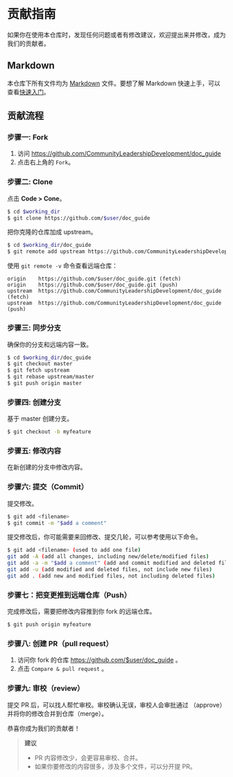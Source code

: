 # 贡献指南

如果你在使用本仓库时，发现任何问题或者有修改建议，欢迎提出来并修改，成为我们的贡献者。

## Markdown
本仓库下所有文件均为 [Markdown](https://www.markdownguide.org/) 文件。要想了解 Markdown 快速上手，可以查看[快速入门](https://www.markdownguide.org/getting-started)。

## 贡献流程

### 步骤一: Fork

1. 访问 https://github.com/CommunityLeadershipDevelopment/doc_guide
2. 点击右上角的 `Fork`。

### 步骤二: Clone

点击 **Code > Cone**。

```sh
$ cd $working_dir
$ git clone https://github.com/$user/doc_guide
```

把你克隆的仓库加成 upstream。

```sh
$ cd $working_dir/doc_guide
$ git remote add upstream https://github.com/CommunityLeadershipDevelopment/doc_guide.git
```

使用 `git remote -v` 命令查看远端仓库：

```
origin    https://github.com/$user/doc_guide.git (fetch)
origin    https://github.com/$user/doc_guide.git (push)
upstream  https://github.com/CommunityLeadershipDevelopment/doc_guide (fetch)
upstream  https://github.com/CommunityLeadershipDevelopment/doc_guide (push)
```

### 步骤三: 同步分支

确保你的分支和远端内容一致。

```sh
$ cd $working_dir/doc_guide
$ git checkout master
$ git fetch upstream
$ git rebase upstream/master
$ git push origin master 
```

### 步骤四: 创建分支

基于 master 创建分支。

```sh
$ git checkout -b myfeature
```

### 步骤五: 修改内容

在新创建的分支中修改内容。

### 步骤六: 提交（Commit）

提交修改。

```sh
$ git add <filename>
$ git commit -m "$add a comment"
```

提交修改后，你可能需要来回修改、提交几轮，可以参考使用以下命令。

```sh
$ git add <filename> (used to add one file)
git add -A (add all changes, including new/delete/modified files)
git add -a -m "$add a comment" (add and commit modified and deleted files)
git add -u (add modified and deleted files, not include new files)
git add . (add new and modified files, not including deleted files)
```

### 步骤七：把变更推到远端仓库（Push）

完成修改后，需要把修改内容推到你 fork 的远端仓库。

```sh
$ git push origin myfeature
```

### 步骤八: 创建 PR（pull request）

1. 访问你 fork 的仓库 https://github.com/$user/doc_guide 。
2. 点击 `Compare & pull request` 。

### 步骤九: 审校（review）
提交 PR 后，可以找人帮忙审校。审校确认无误，审校人会审批通过 （approve）并将你的修改合并到仓库（merge）。

恭喜你成为我们的贡献者！

> **建议**    
> - PR 内容修改少，会更容易审校、合并。   
> - 如果你要修改的内容很多，涉及多个文件，可以分开提 PR。   
